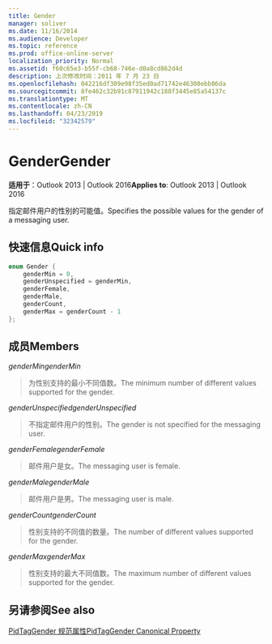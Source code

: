 ```yaml
---
title: Gender
manager: soliver
ms.date: 11/16/2014
ms.audience: Developer
ms.topic: reference
ms.prod: office-online-server
localization_priority: Normal
ms.assetid: f60c65e3-b55f-cb68-746e-d0a8cd862d4d
description: 上次修改时间：2011 年 7 月 23 日
ms.openlocfilehash: 042216df309e98f35ed0ad71742e46300ebb06da
ms.sourcegitcommit: 8fe462c32b91c87911942c188f3445e85a54137c
ms.translationtype: MT
ms.contentlocale: zh-CN
ms.lasthandoff: 04/23/2019
ms.locfileid: "32342579"
---
```

# <a name="gender"></a><span data-ttu-id="7ae21-103">Gender</span><span class="sxs-lookup"><span data-stu-id="7ae21-103">Gender</span></span>

  
  
<span data-ttu-id="7ae21-104">**适用于**：Outlook 2013 | Outlook 2016</span><span class="sxs-lookup"><span data-stu-id="7ae21-104">**Applies to**: Outlook 2013 | Outlook 2016</span></span> 
  
<span data-ttu-id="7ae21-105">指定邮件用户的性别的可能值。</span><span class="sxs-lookup"><span data-stu-id="7ae21-105">Specifies the possible values for the gender of a messaging user.</span></span>
  
## <a name="quick-info"></a><span data-ttu-id="7ae21-106">快速信息</span><span class="sxs-lookup"><span data-stu-id="7ae21-106">Quick info</span></span>

```cpp
enum Gender { 
    genderMin = 0, 
    genderUnspecified = genderMin, 
    genderFemale, 
    genderMale, 
    genderCount, 
    genderMax = genderCount - 1 
}; 

```

## <a name="members"></a><span data-ttu-id="7ae21-107">成员</span><span class="sxs-lookup"><span data-stu-id="7ae21-107">Members</span></span>

 <span data-ttu-id="7ae21-108">_genderMin_</span><span class="sxs-lookup"><span data-stu-id="7ae21-108">_genderMin_</span></span>
  
> <span data-ttu-id="7ae21-109">为性别支持的最小不同值数。</span><span class="sxs-lookup"><span data-stu-id="7ae21-109">The minimum number of different values supported for the gender.</span></span>
    
 <span data-ttu-id="7ae21-110">_genderUnspecified_</span><span class="sxs-lookup"><span data-stu-id="7ae21-110">_genderUnspecified_</span></span>
  
> <span data-ttu-id="7ae21-111">不指定邮件用户的性别。</span><span class="sxs-lookup"><span data-stu-id="7ae21-111">The gender is not specified for the messaging user.</span></span>
    
 <span data-ttu-id="7ae21-112">_genderFemale_</span><span class="sxs-lookup"><span data-stu-id="7ae21-112">_genderFemale_</span></span>
  
> <span data-ttu-id="7ae21-113">邮件用户是女。</span><span class="sxs-lookup"><span data-stu-id="7ae21-113">The messaging user is female.</span></span>
    
 <span data-ttu-id="7ae21-114">_genderMale_</span><span class="sxs-lookup"><span data-stu-id="7ae21-114">_genderMale_</span></span>
  
> <span data-ttu-id="7ae21-115">邮件用户是男。</span><span class="sxs-lookup"><span data-stu-id="7ae21-115">The messaging user is male.</span></span>
    
 <span data-ttu-id="7ae21-116">_genderCount_</span><span class="sxs-lookup"><span data-stu-id="7ae21-116">_genderCount_</span></span>
  
> <span data-ttu-id="7ae21-117">性别支持的不同值的数量。</span><span class="sxs-lookup"><span data-stu-id="7ae21-117">The number of different values supported for the gender.</span></span>
    
 <span data-ttu-id="7ae21-118">_genderMax_</span><span class="sxs-lookup"><span data-stu-id="7ae21-118">_genderMax_</span></span>
  
> <span data-ttu-id="7ae21-119">性别支持的最大不同值数。</span><span class="sxs-lookup"><span data-stu-id="7ae21-119">The maximum number of different values supported for the gender.</span></span>
    
## <a name="see-also"></a><span data-ttu-id="7ae21-120">另请参阅</span><span class="sxs-lookup"><span data-stu-id="7ae21-120">See also</span></span>



[<span data-ttu-id="7ae21-121">PidTagGender 规范属性</span><span class="sxs-lookup"><span data-stu-id="7ae21-121">PidTagGender Canonical Property</span></span>](pidtaggender-canonical-property.md)

